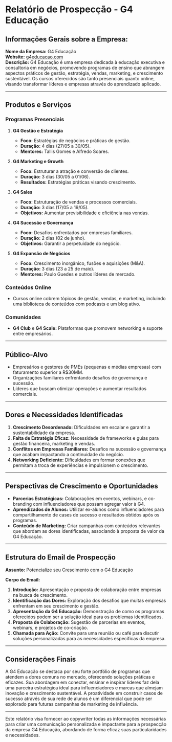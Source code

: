 # Relatório de Prospecção - G4 Educação

## Informações Gerais sobre a Empresa:
**Nome da Empresa:** G4 Educação  
**Website:** [g4educacao.com](http://www.g4educacao.com)  
**Descrição:** G4 Educação é uma empresa dedicada à educação executiva e consultoria em negócios, promovendo programas de ensino que abrangem aspectos práticos de gestão, estratégia, vendas, marketing, e crescimento sustentável. Os cursos oferecidos são tanto presenciais quanto online, visando transformar líderes e empresas através do aprendizado aplicado.

---

## Produtos e Serviços

### Programas Presenciais
1. **G4 Gestão e Estratégia**
   - **Foco:** Estratégias de negócios e práticas de gestão.
   - **Duração:** 4 dias (27/05 a 30/05).
   - **Mentores:** Tallis Gomes e Alfredo Soares.

2. **G4 Marketing e Growth**
   - **Foco:** Estruturar a atração e conversão de clientes.
   - **Duração:** 3 dias (30/05 a 01/06).
   - **Resultados:** Estratégias práticas visando crescimento.

3. **G4 Sales**
   - **Foco:** Estruturação de vendas e processos comerciais.
   - **Duração:** 3 dias (17/05 a 19/05).
   - **Objetivos:** Aumentar previsibilidade e eficiência nas vendas.

4. **G4 Sucessão e Governança**
   - **Foco:** Desafios enfrentados por empresas familiares.
   - **Duração:** 2 dias (02 de junho).
   - **Objetivos:** Garantir a perpetuidade do negócio.

5. **G4 Expansão de Negócios**
   - **Foco:** Crescimento inorgânico, fusões e aquisições (M&A).
   - **Duração:** 3 dias (23 a 25 de maio).
   - **Mentores:** Paulo Guedes e outros líderes de mercado.

### Conteúdos Online
- Cursos online cobrem tópicos de gestão, vendas, e marketing, incluindo uma biblioteca de conteúdos com podcasts e um blog ativo.

### Comunidades
- **G4 Club** e **G4 Scale:** Plataformas que promovem networking e suporte entre empresários.

---

## Público-Alvo
- Empresários e gestores de PMEs (pequenas e médias empresas) com faturamento superior a R$30MM.
- Organizações familiares enfrentando desafios de governança e sucessão.
- Líderes que buscam otimizar operações e aumentar resultados comerciais.

---

## Dores e Necessidades Identificadas
1. **Crescimento Desordenado:** Dificuldades em escalar e garantir a sustentabilidade da empresa.
2. **Falta de Estratégia Eficaz:** Necessidade de frameworks e guias para gestão financeira, marketing e vendas.
3. **Conflitos em Empresas Familiares:** Desafios na sucessão e governança que acabam impactando a continuidade do negócio.
4. **Networking Deficiente:** Dificuldades em formar conexões que permitam a troca de experiências e impulsionem o crescimento.

---

## Perspectivas de Crescimento e Oportunidades
- **Parcerias Estratégicas:** Colaborações em eventos, webinars, e co-branding com influenciadores que possam agregar valor à G4.
- **Aprendizados de Alunos:** Utilizar ex-alunos como influenciadores para compartilhamento de cases de sucesso e resultados obtidos após os programas.
- **Conteúdo de Marketing:** Criar campanhas com conteúdos relevantes que abordam as dores identificadas, associando à proposta de valor da G4 Educação.

---

## Estrutura do Email de Prospecção
**Assunto:** Potencialize seu Crescimento com o G4 Educação

**Corpo do Email:**

1. **Introdução:** Apresentação e proposta de colaboração entre empresas na busca de crescimento.
2. **Identificação das Dores:** Exploração dos desafios que muitas empresas enfrentam em seu crescimento e gestão.
3. **Apresentação da G4 Educação:** Demonstração de como os programas oferecidos podem ser a solução ideal para os problemas identificados.
4. **Proposta de Colaboração:** Sugestão de parcerias em eventos, webinars, e projetos de co-criação.
5. **Chamada para Ação:** Convite para uma reunião ou café para discutir soluções personalizadas para as necessidades específicas da empresa.

---

## Considerações Finais
A G4 Educação se destaca por seu forte portfólio de programas que atendem a dores comuns no mercado, oferecendo soluções práticas e eficazes. Sua abordagem em conectar, ensinar e inspirar líderes faz dela uma parceira estratégica ideal para influenciadores e marcas que almejam inovação e crescimento sustentável. A proatividade em construir casos de sucesso através de sua rede de alunos é um diferencial que pode ser explorado para futuras campanhas de marketing de influência.

--- 

Este relatório visa fornecer ao copywriter todas as informações necessárias para criar uma comunicação personalizada e impactante para a prospecção da empresa G4 Educação, abordando de forma eficaz suas particularidades e necessidades.
